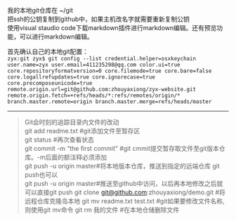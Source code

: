 我的本地git仓库在 ~/git    
把ssh的公钥复制到github中，如果主机改名字就需要重新复制公钥    
使用visual staudio code下载markdown插件进行markdown编辑。还有预览功能，可以进行markdown编辑。



首先确认自己的本地git配置：    
`zyx:git zyx$ git config --list
credential.helper=osxkeychain
user.name=zyx
user.email=411235298@qq.com
color.ui=true
core.repositoryformatversion=0
core.filemode=true
core.bare=false
core.logallrefupdates=true
core.ignorecase=true
core.precomposeunicode=true
remote.origin.url=git@github.com:zhouyaxiong/zyx-website.git
remote.origin.fetch=+refs/heads/*:refs/remotes/origin/*
branch.master.remote=origin
branch.master.merge=refs/heads/master`
***
>Git会时刻的追踪目录内文件的改动     
git add readme.txt #git添加文件至暂存区    
git status #再次查看状态    
git commit -m “the first commit” #git cmmit提交暂存取文件至git版本仓库。-m后面的额注释必须添加    
git push -u  origin master#将本地版本仓库，推送到指定的远端仓库 git push也可以     
git push -u origin master#推送至github中访问，以后再本地修改之后就可以直接git push 
git clone git@github.com:zhouyaxiong/demo.git #将远程仓库克隆岛本地
git mv readme.txt test.txt #git如果要修改文件名称,则使用git mv命令
git rm 我的文件 #在本地仓储删除文件


